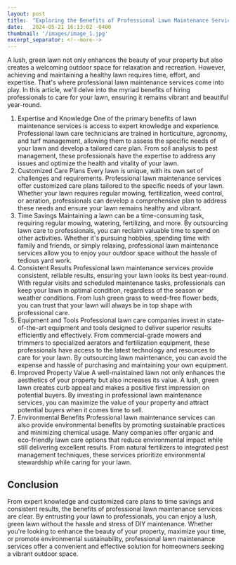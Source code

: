 ```yaml
---
layout: post
title:  "Exploring the Benefits of Professional Lawn Maintenance Services"
date:   2024-05-21 16:13:02 -0400
thumbnail: '/images/image_1.jpg'
excerpt_separator: <!--more-->
---
```

A lush, green lawn not only enhances the beauty of your property but also creates a welcoming outdoor space for relaxation and recreation.<!--more--> However, achieving and maintaining a healthy lawn requires time, effort, and expertise. That's where professional lawn maintenance services come into play. In this article, we'll delve into the myriad benefits of hiring professionals to care for your lawn, ensuring it remains vibrant and beautiful year-round.
1. Expertise and Knowledge
One of the primary benefits of lawn maintenance services is access to expert knowledge and experience. Professional lawn care technicians are trained in horticulture, agronomy, and turf management, allowing them to assess the specific needs of your lawn and develop a tailored care plan. From soil analysis to pest management, these professionals have the expertise to address any issues and optimize the health and vitality of your lawn.
2. Customized Care Plans
Every lawn is unique, with its own set of challenges and requirements. Professional lawn maintenance services offer customized care plans tailored to the specific needs of your lawn. Whether your lawn requires regular mowing, fertilization, weed control, or aeration, professionals can develop a comprehensive plan to address these needs and ensure your lawn remains healthy and vibrant.
3. Time Savings
Maintaining a lawn can be a time-consuming task, requiring regular mowing, watering, fertilizing, and more. By outsourcing lawn care to professionals, you can reclaim valuable time to spend on other activities. Whether it's pursuing hobbies, spending time with family and friends, or simply relaxing, professional lawn maintenance services allow you to enjoy your outdoor space without the hassle of tedious yard work.
4. Consistent Results
Professional lawn maintenance services provide consistent, reliable results, ensuring your lawn looks its best year-round. With regular visits and scheduled maintenance tasks, professionals can keep your lawn in optimal condition, regardless of the season or weather conditions. From lush green grass to weed-free flower beds, you can trust that your lawn will always be in top shape with professional care.
5. Equipment and Tools
Professional lawn care companies invest in state-of-the-art equipment and tools designed to deliver superior results efficiently and effectively. From commercial-grade mowers and trimmers to specialized aerators and fertilization equipment, these professionals have access to the latest technology and resources to care for your lawn. By outsourcing lawn maintenance, you can avoid the expense and hassle of purchasing and maintaining your own equipment.
6. Improved Property Value
A well-maintained lawn not only enhances the aesthetics of your property but also increases its value. A lush, green lawn creates curb appeal and makes a positive first impression on potential buyers. By investing in professional lawn maintenance services, you can maximize the value of your property and attract potential buyers when it comes time to sell.
7. Environmental Benefits
Professional lawn maintenance services can also provide environmental benefits by promoting sustainable practices and minimizing chemical usage. Many companies offer organic and eco-friendly lawn care options that reduce environmental impact while still delivering excellent results. From natural fertilizers to integrated pest management techniques, these services prioritize environmental stewardship while caring for your lawn.

## Conclusion
From expert knowledge and customized care plans to time savings and consistent results, the benefits of professional lawn maintenance services are clear. By entrusting your lawn to professionals, you can enjoy a lush, green lawn without the hassle and stress of DIY maintenance. Whether you're looking to enhance the beauty of your property, maximize your time, or promote environmental sustainability, professional lawn maintenance services offer a convenient and effective solution for homeowners seeking a vibrant outdoor space.
